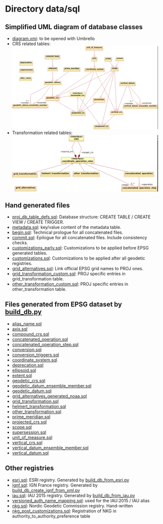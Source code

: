 # Directory data/sql

## Simplified UML diagram of database classes

- [diagram.xmi](diagram.xmi): to be opened with Umbrello
- CRS related tables: ![CRS related tables](CRS.png)
- Transformation related tables: ![Transformation related tables](Transformations.png)

## Hand generated files

- [proj_db_table_defs.sql](proj_db_table_defs.sql): Database structure: CREATE TABLE / CREATE VIEW / CREATE TRIGGER.
- [metadata.sql](metadata.sql): key/value content of the metadata table.
- [begin.sql](begin.sql): Technical prologue for all concatenated files.
- [commit.sql](commit.sql): Epilogue for all concatenated files. Include consistency checks.
- [customizations_early.sql](customizations_early.sql): Customizations to be applied before EPSG generated tables.
- [customizations.sql](customizations.sql): Customizations to be applied after all geodetic registries.
- [grid_alternatives.sql](grid_alternatives.sql): Link official EPSG grid names to PROJ ones.
- [grid_transformation_custom.sql](grid_transformation_custom.sql): PROJ specific entries in grid_transformation table.
- [other_transformation_custom.sql](other_transformation_custom.sql): PROJ specific entries in other_transformation table.

## Files generated from EPSG dataset by [build_db.py](https://github.com/OSGeo/PROJ/blob/master/scripts/build_db.py)

- [alias_name.sql](alias_name.sql)
- [axis.sql](axis.sql)
- [compound_crs.sql](compound_crs.sql)
- [concatenated_operation.sql](concatenated_operation.sql)
- [concatenated_operation_step.sql](concatenated_operation_step.sql)
- [conversion.sql](conversion.sql)
- [conversion_triggers.sql](conversion_triggers.sql)
- [coordinate_system.sql](coordinate_system.sql)
- [deprecation.sql](deprecation.sql)
- [ellipsoid.sql](ellipsoid.sql)
- [extent.sql](extent.sql)
- [geodetic_crs.sql](geodetic_crs.sql)
- [geodetic_datum_ensemble_member.sql](geodetic_datum_ensemble_member.sql)
- [geodetic_datum.sql](geodetic_datum.sql)
- [grid_alternatives_generated_noaa.sql](grid_alternatives_generated_noaa.sql)
- [grid_transformation.sql](grid_transformation.sql)
- [helmert_transformation.sql](helmert_transformation.sql)
- [other_transformation.sql](other_transformation.sql)
- [prime_meridian.sql](prime_meridian.sql)
- [projected_crs.sql](projected_crs.sql)
- [scope.sql](scope.sql)
- [supersession.sql](supersession.sql)
- [unit_of_measure.sql](unit_of_measure.sql)
- [vertical_crs.sql](vertical_crs.sql)
- [vertical_datum_ensemble_member.sql](vertical_datum_ensemble_member.sql)
- [vertical_datum.sql](vertical_datum.sql)

## Other registries

- [esri.sql](esri.sql): ESRI registry. Generated by [build_db_from_esri.py](https://github.com/OSGeo/PROJ/blob/master/scripts/build_db_from_esri.py)
- [ignf.sql](ignf.sql): IGN France registry. Generated by [build_db_create_ignf_from_xml.py](https://github.com/OSGeo/PROJ/blob/master/scripts/build_db_create_ignf_from_xml.py)
- [iau.sql](iau.sql): IAU 2015 registry. Generated by [build_db_from_iau.py](https://github.com/OSGeo/PROJ/blob/master/scripts/build_db_from_iau.py)
- [versioned_auth_name_mapping.sql](versioned_auth_name_mapping.sql): used for the IAU:2015 / IAU alias
- [nkg.sql](nkg.sql): Nordic Geodetic Commission registry. Hand-written
- [nkg_post_customizations.sql](nkg_post_customizations.sql): Registration of NKG in authority_to_authority_preference table
